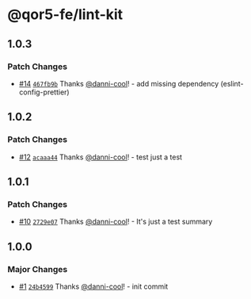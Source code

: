 # @qor5-fe/lint-kit

## 1.0.3

### Patch Changes

- [#14](https://github.com/qor5/fe-infra/pull/14) [`467fb9b`](https://github.com/qor5/fe-infra/commit/467fb9b9cb8e054611a26123240d1f2170963601) Thanks [@danni-cool](https://github.com/danni-cool)! - add missing dependency (eslint-config-prettier)

## 1.0.2

### Patch Changes

- [#12](https://github.com/qor5/fe-infra/pull/12) [`acaaa44`](https://github.com/qor5/fe-infra/commit/acaaa449a044bca2d91aff3d85b8539a9f6f5678) Thanks [@danni-cool](https://github.com/danni-cool)! - test just a test

## 1.0.1

### Patch Changes

- [#10](https://github.com/qor5/fe-infra/pull/10) [`2729e07`](https://github.com/qor5/fe-infra/commit/2729e07d31bfc1ef6853b75ae7c3876ce2c1ce7b) Thanks [@danni-cool](https://github.com/danni-cool)! - It's just a test summary

## 1.0.0

### Major Changes

- [#1](https://github.com/qor5/fe-infra/pull/1) [`24b4599`](https://github.com/qor5/fe-infra/commit/24b459983de1b0c34f0408cc937197fbaebcc6c8) Thanks [@danni-cool](https://github.com/danni-cool)! - init commit
